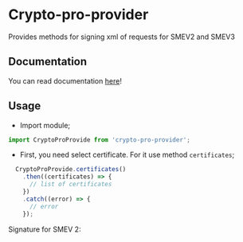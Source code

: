 # Crypto-pro-provider
Provides methods for signing xml of requests for SMEV2 and SMEV3

## Documentation

You can read documentation [here](https://vmashanov.github.io/crypto-pro-provider/index.html)!

## Usage

- Import module;

``` javascript
import CryptoProProvide from 'crypto-pro-provider';
```

- First, you need select certificate. For it use method `certificates`;

``` javascript
  CryptoProProvide.certificates()
    .then((certificates) => {
      // list of certificates
    })
    .catch((error) => {
      // error
    });
```

Signature for SMEV 2:
